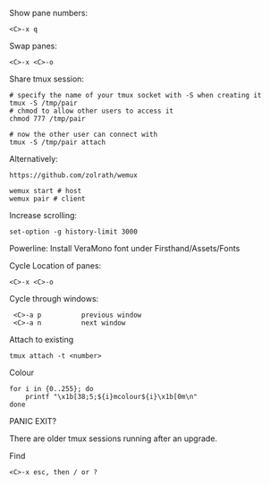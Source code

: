 Show pane numbers:

    <C>-x q

Swap panes:

    <C>-x <C>-o

Share tmux session:

    # specify the name of your tmux socket with -S when creating it
    tmux -S /tmp/pair
    # chmod to allow other users to access it
    chmod 777 /tmp/pair

    # now the other user can connect with
    tmux -S /tmp/pair attach

Alternatively:

    https://github.com/zolrath/wemux

    wemux start # host
    wemux pair # client

Increase scrolling:

    set-option -g history-limit 3000

Powerline:
    Install VeraMono font under Firsthand/Assets/Fonts

Cycle Location of panes:

    <C>-x <C>-o

Cycle through windows:

     <C>-a p          previous window
     <C>-a n          next window

Attach to existing

    tmux attach -t <number>

Colour

    for i in {0..255}; do
        printf "\x1b[38;5;${i}mcolour${i}\x1b[0m\n"
    done

PANIC EXIT?

There are older tmux sessions running after an upgrade.

Find

    <C>-x esc, then / or ?
